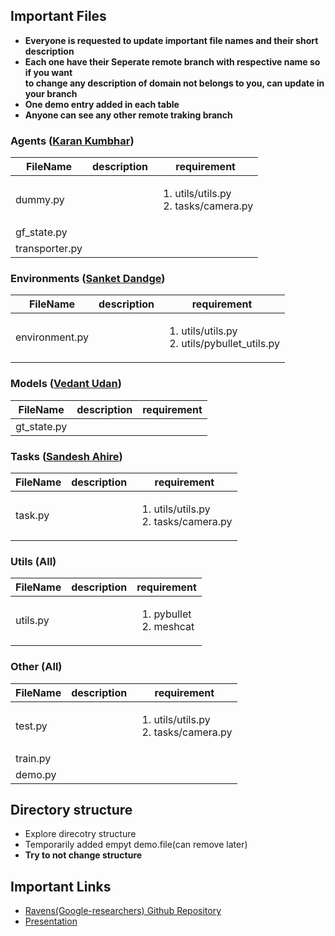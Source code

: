 ## Important Files

- **Everyone is requested to update important file names and their short description**
- **Each one have their Seperate remote branch with respective name so if you want <br>to change any description of domain not belongs to you, can update in your branch**
- **One demo entry added in each table**
- **Anyone can see any other remote traking branch**

### Agents ([Karan Kumbhar](https://github.com/karankumbhar47))

| FileName       | description | requirement                                              |
| -------------- | ----------- | -------------------------------------------------------- |
| dummy.py       |             | <ol><li>utils/utils.py</li><li>tasks/camera.py</li></ol> |
| gf_state.py    |             |                                                          |
| transporter.py |             |                                                          |

### Environments ([Sanket Dandge](https://github.com/Sanket-Dandge))

| FileName       | description | requirement                                              |
| -------------- | ----------- | -------------------------------------------------------- |
| environment.py |             | <ol><li>utils/utils.py</li><li>utils/pybullet_utils.py</li></ol> |

### Models ([Vedant Udan](https://github.com/Vedant-Udan))

| FileName    | description | requirement                                              |
| ----------- | ----------- | -------------------------------------------------------- |
| gt_state.py |             | |

### Tasks ([Sandesh Ahire](https://github.com/SandeshAhire))

| FileName | description | requirement                                              |
| -------- | ----------- | -------------------------------------------------------- |
| task.py  |             | <ol><li>utils/utils.py</li><li>tasks/camera.py</li></ol> |

### Utils (All)

| FileName | description | requirement                                              |
| -------- | ----------- | -------------------------------------------------------- |
| utils.py |             | <ol><li>pybullet</li><li>meshcat</li></ol> |

### Other (All)

| FileName | description | requirement                                              |
| -------- | ----------- | -------------------------------------------------------- |
| test.py  |             | <ol><li>utils/utils.py</li><li>tasks/camera.py</li></ol> |
| train.py |             |                                                          |
| demo.py  |             |                                                          |

## Directory structure

- Explore direcotry structure
- Temporarily added empyt demo.file(can remove later)
- **Try to not change structure**

## Important Links
- [Ravens(Google-researchers) Github Repository]('https://github.com/google-research/ravens')
- [Presentation]('https://docs.google.com/presentation/d/1m7kzAgmbhfy63X3D3VA9B18mXPCMqbE5MMAnVUWpfZ0/edit#slide=id.g26166133547_0_718')